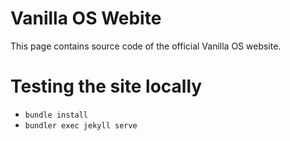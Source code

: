 # Vanilla OS Webite

This page contains source code of the official Vanilla OS website.

# Testing the site locally

- `bundle install`
- `bundler exec jekyll serve`
